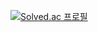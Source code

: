[![Solved.ac 프로필](http://mazassumnida.wtf/api/v2/generate_badge?boj=백준닉네임)](https://solved.ac/kkskks119)
